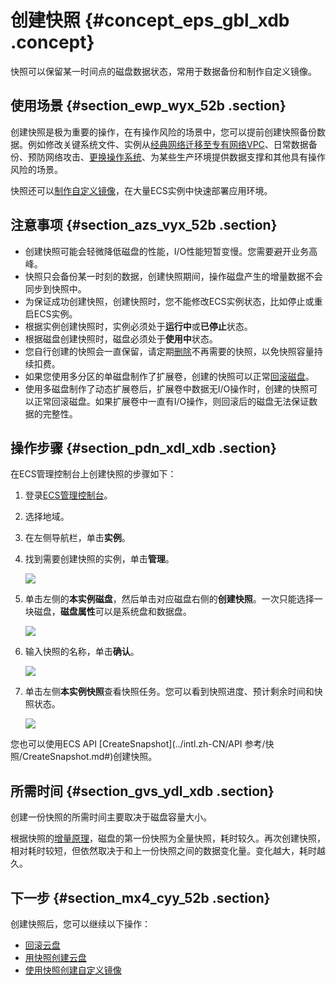 # 创建快照 {#concept_eps_gbl_xdb .concept}

快照可以保留某一时间点的磁盘数据状态，常用于数据备份和制作自定义镜像。

## 使用场景 {#section_ewp_wyx_52b .section}

创建快照是极为重要的操作，在有操作风险的场景中，您可以提前创建快照备份数据。例如修改关键系统文件、实例从[经典网络迁移至专有网络VPC](../../../../../intl.zh-CN/最佳实践/经典网络迁移到VPC/迁移方案概述.md#)、日常数据备份、预防网络攻击、[更换操作系统](intl.zh-CN/用户指南/实例/更换操作系统.md#)、为某些生产环境提供数据支撑和其他具有操作风险的场景。

快照还可以[制作自定义镜像](intl.zh-CN/用户指南/镜像/创建自定义镜像/使用快照创建自定义镜像.md#)，在大量ECS实例中快速部署应用环境。

## 注意事项 {#section_azs_vyx_52b .section}

-   创建快照可能会轻微降低磁盘的性能，I/O性能短暂变慢。您需要避开业务高峰。
-   快照只会备份某一时刻的数据，创建快照期间，操作磁盘产生的增量数据不会同步到快照中。
-   为保证成功创建快照，创建快照时，您不能修改ECS实例状态，比如停止或重启ECS实例。
-   根据实例创建快照时，实例必须处于**运行中**或**已停止**状态。
-   根据磁盘创建快照时，磁盘必须处于**使用中**状态。
-   您自行创建的快照会一直保留，请定期[删除](intl.zh-CN/用户指南/快照/删除快照和自动快照策略.md#)不再需要的快照，以免快照容量持续扣费。
-   如果您使用多分区的单磁盘制作了扩展卷，创建的快照可以正常[回滚磁盘](intl.zh-CN/用户指南/云盘/回滚云盘.md#)。
-   使用多磁盘制作了动态扩展卷后，扩展卷中数据无I/O操作时，创建的快照可以正常回滚磁盘。如果扩展卷中一直有I/O操作，则回滚后的磁盘无法保证数据的完整性。

## 操作步骤 {#section_pdn_xdl_xdb .section}

在ECS管理控制台上创建快照的步骤如下：

1.  登录[ECS管理控制台](https://ecs.console.aliyun.com/)。
2.  选择地域。
3.  在左侧导航栏，单击**实例**。
4.  找到需要创建快照的实例，单击**管理**。

    ![](http://static-aliyun-doc.oss-cn-hangzhou.aliyuncs.com/assets/img/9687/15414008639505_zh-CN.png)

5.  单击左侧的**本实例磁盘**，然后单击对应磁盘右侧的**创建快照**。一次只能选择一块磁盘，**磁盘属性**可以是系统盘和数据盘。

    ![](http://static-aliyun-doc.oss-cn-hangzhou.aliyuncs.com/assets/img/9687/15414008634530_zh-CN.png)

6.  输入快照的名称，单击**确认**。

    ![](http://static-aliyun-doc.oss-cn-hangzhou.aliyuncs.com/assets/img/9687/15414008634550_zh-CN.png)

7.  单击左侧**本实例快照**查看快照任务。您可以看到快照进度、预计剩余时间和快照状态。

    ![](http://static-aliyun-doc.oss-cn-hangzhou.aliyuncs.com/assets/img/9687/15414008634552_zh-CN.png)


您也可以使用ECS API [CreateSnapshot](../intl.zh-CN/API 参考/快照/CreateSnapshot.md#)创建快照。

## 所需时间 {#section_gvs_ydl_xdb .section}

创建一份快照的所需时间主要取决于磁盘容量大小。

根据快照的[增量原理](../intl.zh-CN/产品简介/快照/原理介绍.md#)，磁盘的第一份快照为全量快照，耗时较久。再次创建快照，相对耗时较短，但依然取决于和上一份快照之间的数据变化量。变化越大，耗时越久。

## 下一步 {#section_mx4_cyy_52b .section}

创建快照后，您可以继续以下操作：

-   [回滚云盘](intl.zh-CN/用户指南/云盘/回滚云盘.md#)
-   [用快照创建云盘](intl.zh-CN/用户指南/云盘/用快照创建云盘.md#)
-   [使用快照创建自定义镜像](intl.zh-CN/用户指南/镜像/创建自定义镜像/使用快照创建自定义镜像.md#)

